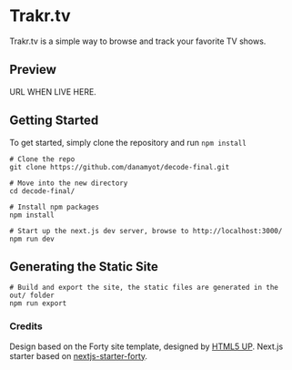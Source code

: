 # Trakr.tv

Trakr.tv is a simple way to browse and track your favorite TV shows.

## Preview

URL WHEN LIVE HERE.

## Getting Started

To get started, simply clone the repository and run `npm install`

```
# Clone the repo
git clone https://github.com/danamyot/decode-final.git

# Move into the new directory
cd decode-final/

# Install npm packages
npm install

# Start up the next.js dev server, browse to http://localhost:3000/
npm run dev
```

## Generating the Static Site

```
# Build and export the site, the static files are generated in the out/ folder
npm run export
```

### Credits

Design based on the Forty site template, designed by [HTML5 UP](https://html5up.net/forty). Next.js starter based on [nextjs-starter-forty](https://github.com/codebushi/nextjs-starter-forty).
